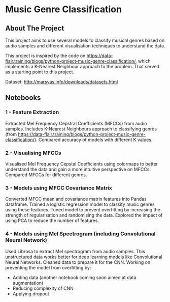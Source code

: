 # Music Genre Classification

<!-- ABOUT THE PROJECT -->
## About The Project

This project aims to use several models to classify musical genres based on audio samples and different visualisation techniques to understand the data.
 
This project is inspired by the code on https://data-flair.training/blogs/python-project-music-genre-classification/, which implements a K-Nearest Neighbour approach to the problem. That served as a starting point to this project.
 
Dataset: http://marsyas.info/downloads/datasets.html


<!-- Notebooks -->
## Notebooks

### 1 - Feature Extraction

Extracted Mel Frequency Cepstral Coefficients (MFCCs) from audio samples. Includes K-Nearest Neighbours approach to classifying genres (from https://data-flair.training/blogs/python-project-music-genre-classification/). Compared accuracy of models with different K values.

### 2 - Visualising MFCCs

Visualised Mel Frequency Cepstal Coefficients using colormaps to better understand the data and gain a more intuitive perspective on MFCCs. Compared MFCCs for different genres.

### 3 - Models using MFCC Covariance Matrix

Converted MFCC mean and covariance matrix features into Pandas dataframe. Trained a logistic regression model to classify music genres using these features. Tuned model to prevent overfitting by increasing the strength of regularisation and randomising the data. Explored the impact of using PCA to reduce the number of features. 

### 4 - Models using Mel Spectrogram (including Convolutional Neural Network)

Used Librosa to extract Mel spectrogram from audio samples. This unstructured data works better for deep learning models like Convolutional Neural Networks. Cleaned data to prepare it for the CNN. Working on preventing the model from overfitting by:
- Adding data (another notebook coming soon aimed at data augmentation)
- Reducing complexity of CNN
- Applying dropout

